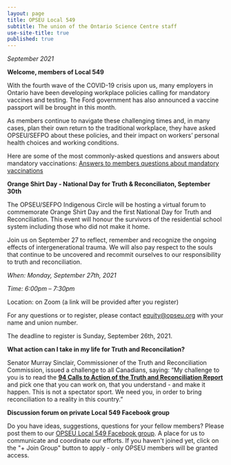 ```yaml
---
layout: page
title: OPSEU Local 549
subtitle: The union of the Ontario Science Centre staff
use-site-title: true
published: true
---
```

*September 2021*

**Welcome, members of Local 549**

With the fourth wave of the COVID-19 crisis upon us, many employers in Ontario have been developing workplace policies calling for mandatory vaccines and testing. The Ford government has also announced a vaccine passport will be brought in this month.

As members continue to navigate these challenging times and, in many cases, plan their own return to the traditional workplace, they have asked OPSEU/SEFPO about these policies, and their impact on workers’ personal health choices and working conditions.

Here are some of the most commonly-asked questions and answers about mandatory vaccinations: [Answers to members questions about mandatory vaccinations](https://opseu.org/news/frequently-asked-questions-about-mandatory-vaccinations/132444/)

**Orange Shirt Day - National Day for Truth & Reconciliaton, September 30th**

The OPSEU/SEFPO Indigenous Circle will be hosting a virtual forum to commemorate Orange Shirt Day and the first National Day for Truth and Reconciliation. This event will honour the survivors of the residential school system including those who did not make it home.

Join us on September 27 to reflect, remember and recognize the ongoing effects of intergenerational trauma.  We will also pay respect to the souls that continue to be uncovered and recommit ourselves to our responsibility to truth and reconciliation.

*When: Monday, September 27th, 2021*

*Time: 6:00pm – 7:30pm*

Location: on Zoom (a link will be provided after you register)

For any questions or to register, please contact equity@opseu.org with your name and union number.

The deadline to register is Sunday, September 26th, 2021.

**What action can I take in my life for Truth and Reconcilation?**

Senator Murray Sinclair, Commissioner of the Truth and Reconciliation Commission, issued a challenge to all Canadians, saying: “My challenge to you is to read the **[94 Calls to Action of the Truth and Reconciliation Report](https://trk.mmail.lst.fin.gov.on.ca/trk/click?ref=zr9uf3m5h_3-8368x3ed50x055903&)** and pick one that you can work on, that you understand - and make it happen. This is not a spectator sport. We need you, in order to bring reconciliation to a reality in this country.” 

**Discussion forum on private Local 549 Facebook group**

Do you have ideas, suggestions, questions for your fellow members? Please post them to our [OPSEU Local 549 Facebook group](https://www.facebook.com/groups/638743390217436/). A place for us to communicate and coordinate our efforts. If you haven't joined yet, click on the "+ Join Group" button to apply - only OPSEU members will be granted access. 

<!--stackedit_data:
eyJoaXN0b3J5IjpbMTY4MDE4Nzg4Nl19
-->
